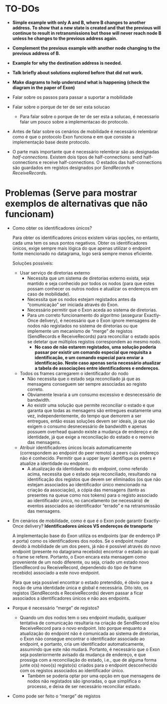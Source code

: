 # TO-DOs

- **Simple example with only A and B, where B changes to another address. To show that a new state is created and that the previous will continue to result in retransmissions but those will never reach node B unless he changes to the previous address again.**
- **Complement the previous example with another node changing to the previous address of B.**
- **Example for why the destination address is needed.**
- **Talk briefly about solutions explored before that did not work.**
- **Make diagrams to help understand what is happening (check the diagram in the paper of Exon)**

- Falar sobre os passos para passar a suportar a mobilidade
- Falar sobre o porque de ter de ser esta solucao
    - Para falar sobre o porque de ter de ser esta a solucao, é necessario falar um pouco sobre a implementacao do protocolo.
- Antes de falar sobre os cenários de mobilidade é necessário relembrar como é que o protocolo Exon funciona e em que consiste a implementação base deste protocolo.
- O parte mais importante que é necessário relembrar são as designadas *half-connections*. Existem dois tipos de half-connections: send half-connections e receive half-connections. O estados das half-connections são guardados em registos designados por *SendRecord*s e *ReceiveRecord*s.

# Problemas (Serve para mostrar exemplos de alternativas que não funcionam)

- Como obter os identificadores únicos?
    
    Para obter os identificadores únicos existem várias opções, no entanto, cada uma tem os seus pontos negativos. Obter os identificadores únicos, exige sempre mais lógica do que apenas utilizar o endpoint fonte mencionado no datagrama, logo será sempre menos eficiente.
    
    Soluções possíveis:
    
    - Usar serviço de diretorias externo
        - Necessita que um sistema de diretorias externo exista, seja mantido e seja conhecido por todos os nodos (para que estes possam conhecer os outros nodos e atualizar os endereços em caso de mobilidade).
        - Necessita que os nodos estejam registados antes da “comunicação” ser iniciada através do Exon.
        - Necessário permitir que o Exon aceda ao sistema de diretorias.
        - Para um correto funcionamento do algoritmo (assegurar Exactly-Once delivery), é necessário que o Exon ignore mensagens de nodos não registados no sistema de diretorias ou que implemente um mecanismo de “merge” de registos (SendRecords e ReceiveRecords) para reconciliar o estado após se detetar que múltiplos registos correspondem ao mesmo nodo.
            - **No caso de não estarem registados, uma solução poderia passar por existir um comando especial que requisita a identificação, e um comando especial para enviar a identificação. Neste caso apenas seria necessário atualizar a tabela de associações entre identificadores e endereços.**
    - Todos os frames carregarem o identificador do nodo
        - Não necessita que o estado seja reconciliado já que as mensagens conseguem ser sempre associadas ao registo correto.
        - Obviamente levaria a um consumo excessivo e desnecessário de bandwidth.
        - Ao existir uma solução que permite reconciliar o estado e que garanta que todas as mensagens são entregues exatamente uma vez, independentemente, do tempo que demorem a ser entregues, então essas soluções devem ser ideais, já que não exigem o consumo desnecessário de bandwidth e apenas possuem overhead quando existe a mudança de endereço e de identidade, já que exige a reconciliação do estado e o reenvio das mensagens.
    - Atribuir identificadores únicos locais automaticamente (correspondem ao endpoint do peer remoto) a peers cujo endereço não é conhecido. Permitir que a upper layer identifique os peers e atualize a identidade ou endpoint.
        - A atualização da identidade ou do endpoint, como referido acima, necessita que o estado seja reconciliado, resultando na identificação dos registos que devem ser eliminados (os que não estejam associados ao identificador único mencionado na criação da associação), a cópia das mensagens (tanto as presentes na queue como nos tokens) para o registo associado ao identificador único, no cancelamento (se necessário) de eventos associados ao identificador “errado” e na retransmissão das mensagens.
- Em cenários de mobilidade, como é que é o Exon pode garantir Exactly-Once delivery? **Identificadores únicos VS endereços de transporte**
    
    A implementação base do Exon utiliza os endpoints (par de endereço IP e porta) como os identificadores dos nodos. Se o endpoint mudar devido à mobilidade de um dos peers, já não é possível através do novo endpoint (presente no datagrama recebido) encontrar o estado ao qual o frame se refere. Portanto, o Exon encara esta mensagem como proveniente de um nodo diferente, ou seja, criado um estado novo (SendRecord ou ReceiveRecord, dependendo do tipo de frame recebido) associado a este novo endpoint.
    
    Para que seja possível encontrar o estado pretendido, é óbvio que a noção de uma identidade única e global é necessária. Dito isto, os registos (SendRecords e ReceiveRecords) devem passar a ficar associados a identificadores únicos e não aos endpoints.
    
- Porque é necessário “merge” de registos?
    - Quando um dos nodos tem o seu endpoint mudado, qualquer tentativa de comunicação resultaria na criação de SendRecord e/ou ReceiveRecord para o novo endpoint. Isto porque enquanto a atualização do endpoint não é comunicada ao sistema de diretorias, o Exon não consegue encontrar o identificador associado ao endpoint, e portanto, cria um identificador automaticamente, assumindo que este não mudará. Portanto, é necessário que o Exon seja posteriormente avisado da mudança de endereço, e que prossiga com a reconciliação do estado, i.e., que de alguma forma junte o(s) novo(s) registo(s) criados para o endpoint desconhecido com os registos associados ao identificador único.
        - Também se poderia optar por uma opção em que mensagens de nodos não registados são ignoradas, o que simplifica o processo, e deixa de ser necessário reconciliar estado.
- Como pode ser feito o “merge” de registos